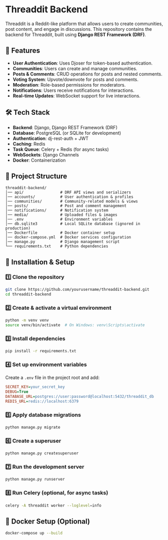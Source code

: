 # Threaddit Backend

Threaddit is a Reddit-like platform that allows users to create communities, post content, and engage in discussions. This repository contains the backend for Threaddit, built using **Django REST Framework (DRF)**.

## 🚀 Features
- **User Authentication**: Uses Djoser for token-based authentication.
- **Communities**: Users can create and manage communities.
- **Posts & Comments**: CRUD operations for posts and nested comments.
- **Voting System**: Upvote/downvote for posts and comments.
- **Moderation**: Role-based permissions for moderators.
- **Notifications**: Users receive notifications for interactions.
- **Real-time Updates**: WebSocket support for live interactions.

## 🛠️ Tech Stack
- **Backend**: Django, Django REST Framework (DRF)
- **Database**: PostgreSQL (or SQLite for development)
- **Authentication**: dj-rest-auth + JWT
- **Caching**: Redis
- **Task Queue**: Celery + Redis (for async tasks)
- **WebSockets**: Django Channels
- **Docker**: Containerization

## 📂 Project Structure
```
threaddit-backend/
│── api/                # DRF API views and serializers
│── accounts/           # User authentication & profiles
│── communities/        # Community-related models & views
│── posts/              # Post and comment management
│── notifications/      # Notification system
│── media/              # Uploaded files & images
│── .env                # Environment variables
│── db.sqlite3          # Local SQLite database (ignored in production)
│── Dockerfile          # Docker container setup
│── docker-compose.yml  # Docker services configuration
│── manage.py           # Django management script
└── requirements.txt    # Python dependencies
```

## 🔧 Installation & Setup
### 1️⃣ Clone the repository
```bash
git clone https://github.com/yourusername/threaddit-backend.git
cd threaddit-backend
```

### 2️⃣ Create & activate a virtual environment
```bash
python -m venv venv
source venv/bin/activate  # On Windows: venv\Scripts\activate
```

### 3️⃣ Install dependencies
```bash
pip install -r requirements.txt
```

### 4️⃣ Set up environment variables
Create a `.env` file in the project root and add:
```ini
SECRET_KEY=your_secret_key
DEBUG=True
DATABASE_URL=postgres://user:password@localhost:5432/threaddit_db
REDIS_URL=redis://localhost:6379
```

### 5️⃣ Apply database migrations
```bash
python manage.py migrate
```

### 6️⃣ Create a superuser
```bash
python manage.py createsuperuser
```

### 7️⃣ Run the development server
```bash
python manage.py runserver
```

### 8️⃣ Run Celery (optional, for async tasks)
```bash
celery -A threaddit worker --loglevel=info
```

## 🐳 Docker Setup (Optional)
```bash
docker-compose up --build
```